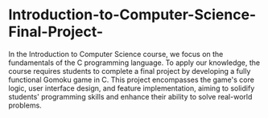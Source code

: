 # Introduction-to-Computer-Science-Final-Project-
In the Introduction to Computer Science course, we focus on the fundamentals of the C programming language. To apply our knowledge, the course requires students to complete a final project by developing a fully functional Gomoku game in C. This project encompasses the game's core logic, user interface design, and feature implementation, aiming to solidify students' programming skills and enhance their ability to solve real-world problems.
